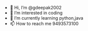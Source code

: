 - 👋 Hi, I’m @gdeepak2002
- 👀 I’m interested in coding
- 🌱 I’m currently learning python,java
- 📫 How to reach me 9493573100

<!---
gdeepak2002/gdeepak2002 is a ✨ special ✨ repository because its `README.md` (this file) appears on your GitHub profile.
You can click the Preview link to take a look at your changes.
--->
